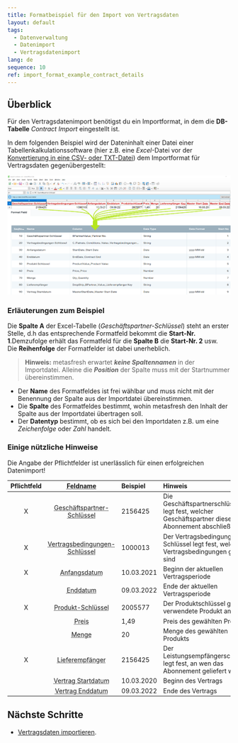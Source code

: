 ```yaml
---
title: Formatbeispiel für den Import von Vertragsdaten
layout: default
tags:
  - Datenverwaltung
  - Datenimport
  - Vertragsdatenimport
lang: de
sequence: 10
ref: import_format_example_contract_details
---
```


## Überblick
Für den Vertragsdatenimport benötigst du ein Importformat, in dem die **DB-Tabelle** *Contract Import* eingestellt ist.

In dem folgenden Beispiel wird der Dateninhalt einer Datei einer Tabellenkalkulationssoftware (hier z.B. eine *Excel*-Datei vor der [Konvertierung in eine CSV- oder TXT-Datei](Importdatei_nuetzliche_Hinweise)) dem Importformat für Vertragsdaten gegenübergestellt:

![](assets/Vertragsdaten_Import_Excel-Tabelle_Format.png)


### Erläuterungen zum Beispiel
Die **Spalte A** der Excel-Tabelle (*Geschäftspartner-Schlüssel*) steht an erster Stelle, d.h das entsprechende Formatfeld bekommt die **Start-Nr. 1**.Demzufolge erhält das Formatfeld für die **Spalte B** die **Start-Nr. 2** usw.<br> Die **Reihenfolge** der Formatfelder ist dabei unerheblich.
 >**Hinweis:** metasfresh erwartet ***keine Spaltennamen*** in der Importdatei. Alleine die ***Position*** der Spalte muss mit der Startnummer übereinstimmen.

 - Der **Name** des Formatfeldes ist frei wählbar und muss nicht mit der Benennung der Spalte aus der Importdatei übereinstimmen.
 - Die **Spalte** des Formatfeldes bestimmt, wohin metasfresh den Inhalt der Spalte aus der Importdatei übertragen soll.
 - Der **Datentyp** bestimmt, ob es sich bei den Importdaten z.B. um eine *Zeichenfolge* oder *Zahl* handelt.

### Einige nützliche Hinweise
Die Angabe der Pflichtfelder ist unerlässlich für einen erfolgreichen Datenimport!

| Pflichtfeld | <abbr title="Bewege den Mauszeiger über den Feldnamen, um den entspr. Spaltennamen zu sehen.">Feldname</abbr> | Beispiel | Hinweis |
| :---: | :---: | :--- | :--- |
| X | <abbr title="BPartnerValue_Geschäftspartner-Schlüssel">Geschäftspartner-Schlüssel</abbr> | 2156425 | Die Geschäftspartnerschlüssel legt fest, welcher Geschäftspartner dieses Abonnement abschließt |
| X | <abbr title="C_Flatrate_Conditions_Value_Vertragsbedingungen-Schlüssel">Vertragsbedingungen-Schlüssel</abbr> | 1000013 | Der Vertragsbedingungen-Schlüssel legt fest, welche Vertragsbedingungen gültig sind|
| X | <abbr title="StartDate_Anfangsdatum">Anfangsdatum</abbr> | 10.03.2021 | Beginn der aktuellen Vertragsperiode |
|  | <abbr title="EndDate_Enddatum">Enddatum</abbr> | 09.03.2022 | Ende der aktuellen Vertragsperiode |
| X | <abbr title="ProductValue_Produktschlüssel">Produkt-Schlüssel</abbr> | 2005577 | Der Produktschlüssel gibt das verwendete Produkt an |
|  | <abbr title="Price_Preis">Preis</abbr> | 1,49 | Preis des gewählten Produkts |
|  | <abbr title="Qty_Menge">Menge</abbr> | 20 | Menge des gewählten Produkts |
| X | <abbr title="DropShip_BPartner_Value_Lieferempfänger_Key">Lieferempfänger</abbr> | 2156425 | Der Leistungsempfängerschlüssel legt fest, an wen das Abonnement geliefert wird  |
|  | <abbr title="MasterStartDate_Master Start Date">Vertrag Startdatum</abbr> | 10.03.2020 | Beginn des Vertrags |
|  | <abbr title="MasterEndDate_Master End Date">Vertrag Enddatum</abbr> | 09.03.2022 | Ende des Vertrags |

## Nächste Schritte
- [Vertragsdaten importieren](Vertragsdaten_Importieren).
